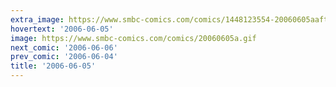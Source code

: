 ```yaml
---
extra_image: https://www.smbc-comics.com/comics/1448123554-20060605aafter.png
hovertext: '2006-06-05'
image: https://www.smbc-comics.com/comics/20060605a.gif
next_comic: '2006-06-06'
prev_comic: '2006-06-04'
title: '2006-06-05'
---
```


